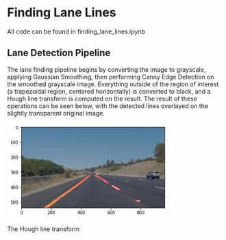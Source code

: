 # Finding Lane Lines
All code can be found in finding_lane_lines.ipynb

[//]: # (Image References)
[detected]: ./detected_lanes.png "Detected Lanes"

## Lane Detection Pipeline
The lane finding pipeline begins by converting the image to grayscale, applying Gaussian Smoothing, then performing Canny Edge Detection on the smoothed grayscale image. Everything outside of the region of interest (a trapezoidal region, centered horizontally) is converted to black, and a Hough line transform is computed on the result. The result of these operations can be seen below, with the detected lines overlayed on the slightly transparent original image.

![alt text][detected]

The Hough line transform
